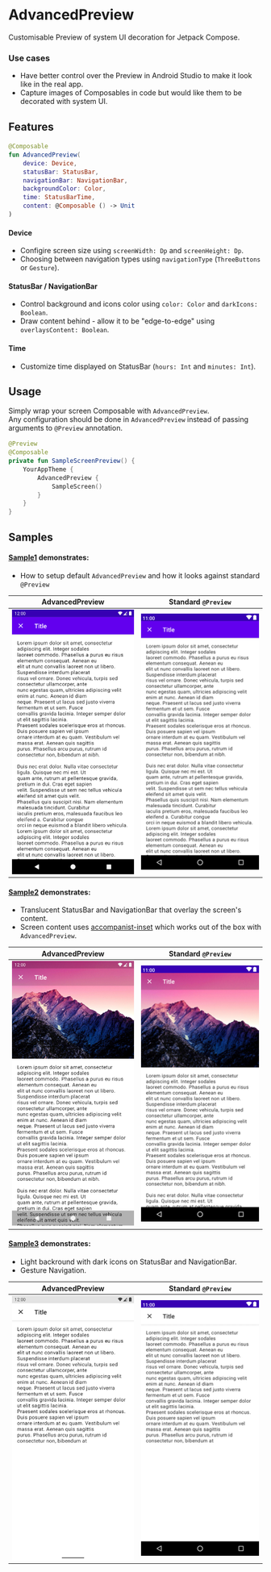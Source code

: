 # AdvancedPreview
Customisable Preview of system UI decoration for Jetpack Compose.  

### Use cases
- Have better control over the Preview in Android Studio to make it look like in the real app.
- Capture images of Composables in code but would like them to be decorated with system UI.

## Features

```kotlin
@Composable
fun AdvancedPreview(
    device: Device,
    statusBar: StatusBar,
    navigationBar: NavigationBar,
    backgroundColor: Color,
    time: StatusBarTime,
    content: @Composable () -> Unit
)
```

#### Device
- Configire screen size using `screenWidth: Dp` and `screenHeight: Dp`.
- Choosing between navigation types using `navigationType` (`ThreeButtons` or `Gesture`).

#### StatusBar / NavigationBar
- Control background and icons color using `color: Color` and `darkIcons: Boolean`.
- Draw content behind - allow it to be "edge-to-edge" using `overlaysContent: Boolean`.

#### Time
- Customize time displayed on StatusBar (`hours: Int` and `minutes: Int`).

## Usage
Simply wrap your screen Composable with `AdvancedPreview`.  
Any configuration should be done in `AdvancedPreview` instead of passing arguments to `@Preview` annotation.

```kotlin
@Preview
@Composable
private fun SampleScreenPreview() {
    YourAppTheme {
        AdvancedPreview {
            SampleScreen()
        }
    }
}
```

## Samples

#### [Sample1](/sample/src/main/java/com/mobnetic/compose/advancedpreview/sample/Sample1.kt) demonstrates: 
- How to setup default `AdvancedPreview` and how it looks against standard `@Preview`

| AdvancedPreview | Standard `@Preview` |
|---|---|
| <img src="/docs/Sample1AdvancedPreview.png" width="260"> | <img src="/docs/Sample1StandardPreview.png" width="260"> |


#### [Sample2](/sample/src/main/java/com/mobnetic/compose/advancedpreview/sample/Sample2.kt) demonstrates:
- Translucent StatusBar and NavigationBar that overlay the screen's content.  
- Screen content uses [accompanist-inset](https://google.github.io/accompanist/insets/) which works out of the box with `AdvancedPreview`.

| AdvancedPreview | Standard `@Preview` |
|---|---|
| <img src="/docs/Sample2AdvancedPreview.png" width="260"> | <img src="/docs/Sample2StandardPreview.png" width="260"> |

#### [Sample3](/sample/src/main/java/com/mobnetic/compose/advancedpreview/sample/Sample3.kt) demonstrates:
- Light backround with dark icons on StatusBar and NavigationBar.
- Gesture Navigation.

| AdvancedPreview | Standard `@Preview` |
|---|---|
| <img src="/docs/Sample3AdvancedPreview.png" width="260"> | <img src="/docs/Sample3StandardPreview.png" width="260"> |
